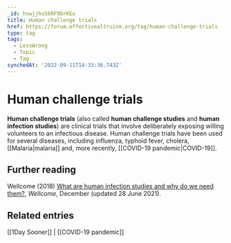 ```yaml
---
_id: hswjjhoS6RF9DrKEu
title: Human challenge trials
href: https://forum.effectivealtruism.org/tag/human-challenge-trials
type: tag
tags:
  - LessWrong
  - Topic
  - Tag
synchedAt: '2022-09-11T14:33:36.743Z'
---
```

# Human challenge trials

**Human challenge trials** (also called **human challenge studies** and **human infection studies**) are clinical trials that involve deliberately exposing willing volunteers to an infectious disease. Human challenge trials have been used for several diseases, including influenza, typhoid fever, cholera, [[Malaria|malaria]] and, more recently, [[COVID-19 pandemic|COVID-19]].

Further reading
---------------

Wellcome (2018) [What are human infection studies and why do we need them?](https://wellcome.org/news/what-are-human-infection-studies-and-why-do-we-need-them-covid-19), *Wellcome*, December (updated 28 June 2021).

Related entries
---------------

[[1Day Sooner]] | [[COVID-19 pandemic]]